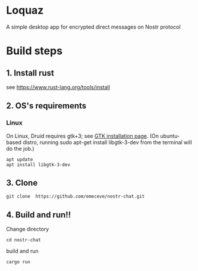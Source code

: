 # Loquaz
A simple desktop app for encrypted direct messages on Nostr protocol

# Build steps

## 1. Install rust
see https://www.rust-lang.org/tools/install

## 2. OS's requirements

### Linux

On Linux, Druid requires gtk+3; see [GTK installation page](https://www.gtk.org/docs/installations/linux/). (On ubuntu-based distro, running sudo apt-get install libgtk-3-dev from the terminal will do the job.)

```
apt update
apt install libgtk-3-dev
```

## 3. Clone 

```
git clone  https://github.com/emeceve/nostr-chat.git 
```
## 4. Build and run!!

Change directory
 ```
cd nostr-chat
```
build and run

```
cargo run
```
